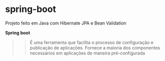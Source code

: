 # spring-boot
Projeto feito em Java com Hibernate JPA e Bean Validation 


__Spring boot__
>> É uma ferramenta que facilita o processo de configuração e publicação de aplicações. 
>> Fornece a maioria dos componentes necessários em aplicações de maneira pré-configurada
